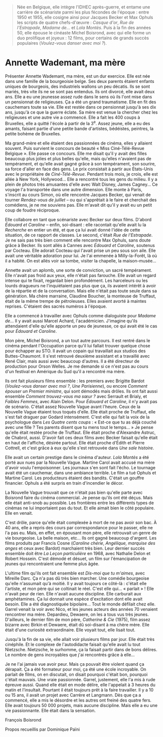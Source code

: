 > Née en Belgique, elle intègre l'IDHEC après-guerre, et entame une carrière de scénariste parmi les plus fécondes de l'époque : entre 1950 et 1955, elle cosigne ainsi pour Jacques Becker et Max Ophuls les scripts de quatre chefs-d'œuvre : _Casque d'or_, _Rue de l'Estrapade_, _Madame de..._ et _Lola Montès_. Puis à la fin des années 50, elle épouse le cinéaste Michel Boisrond, avec qui elle forme un duo prolifique et joyeux : 12 films, pour certains de grands succès populaires (_Voulez-vous danser avec moi ?_).

# Annette Wademant, ma mère

Présenter Annette Wademant, ma mère, est un dur exercice. Elle est née dans une famille de la bourgeoisie belge. Ses deux parents étaient enfants uniques de bourgeois, des industriels wallons un peu décatis. Ils se sont mariés, très vite ils ne se sont pas entendus. Ils ont divorcé, elle avait deux ans. Elle a eu une jeunesse assez rude dans le sens où ils l'ont mise dans un pensionnat de religieuses. Ça a été un grand traumatisme. Elle en fit des cauchemars toute sa vie. Elle est restée dans ce pensionnat jusqu'à ses dix ans, jusqu'à ce que la guerre éclate. Sa mère est venue la chercher chez les religieuses et une autre vie a commencé. Elle a fait les 400 coups à Bruxelles, elle a quitté l'école à partir de la 3<sup>e</sup>. Assez jeune, elle a eu des amants, faisant partie d'une petite bande d'artistes, bédéistes, peintres, la petite bohème de Bruxelles.

Ma grand-mère et elle étaient des passionnées de cinéma, elles y allaient souvent. Puis survient le concours de beauté « Miss Ciné-Télé-Revue Belgique ». Elle passe ce concours. Elle me disait qu'il y avait des filles beaucoup plus jolies et plus belles qu'elle, mais qu'elles n'avaient pas de tempérament, et qu'elle avait gagné grâce à son tempérament, son sourire, sa force d'aller en face des gens. Le prix consistait à partir aux États-Unis avec le propriétaire de _Ciné-Télé-Revue_. Pendant trois mois, je crois, elle est allée à New York, Hollywood... Elle a rencontré tous les gens du milieu. Il y a plein de photos très amusantes d'elle avec Walt Disney, James Cagney... Ce voyage l'a transportée dans une autre dimension. Elle monte à Paris, s'inscrit au cours Simon, où elle rencontre Jacques Becker, qui venait de tourner _Rendez-vous de juillet_ – ou qui s'apprêtait à le faire et cherchait des comédiens, je ne me souviens pas. Elle m'avait dit qu'il y avait eu un petit coup de foudre réciproque.

Elle collabore en tant que scénariste avec Becker sur deux films. D'abord _Édouard et Caroline_ – enfin, soi-disant : elle racontait qu'elle avait lu la _Recherche_ en entier un été, et que ça lui avait donné l'idée de cette situation, de ce rapport de classes. Le second, c'était _Rue de l'Estrapade_. Je ne sais pas très bien comment elle rencontre Max Ophuls, sans doute grâce à Becker. Ils sont allés à Cannes avec _Édouard et Caroline_, soutenus par Cocteau. Elle adorait Cocteau qui l'avait prise un peu sous son aile. Elle avait une véritable adoration pour lui. Je l'ai emmenée à Milly-la-Forêt, là où il a habité. On est allés voir sa tombe, visiter la chapelle, la maison-musée...

Annette avait un aplomb, une sorte de conviction, un sacré tempérament. Elle n'avait pas froid aux yeux, elle n'était pas farouche. Elle avait un regard intense qui te fixait, regardait bien profondément. Les harceleurs ou les lourds dragueurs ne l'inquiétaient pas plus que ça, ils avaient intérêt à avoir de la répartie et de la conversation. Mais elle n'était pas toute seule dans sa génération. Ma chère marraine, Claudine Boucher, la monteuse de Truffaut, était de la même trempe de pétroleuses. Elles avaient avorté à maintes reprises. C'étaient des sacrés numéros à l'époque.

Elle a commencé à travailler avec Ophuls comme dialoguiste pour _Madame de..._ Il y avait aussi Marcel Achard, l'académicien. J'imagine qu'ils attendaient d'elle qu'elle apporte un peu de jeunesse, ce qui avait été le cas pour _Édouard et Caroline_.

Mon père, Michel Boisrond, a un tout autre parcours. Il est rentré dans le cinéma pendant l'Occupation parce qu'il lui fallait trouver quelque chose pour échapper au STO. Il avait un copain qui travaillait aux studios des Buttes-Chaumont. Il s'est retrouvé deuxième assistant et a travaillé avec René Clair, mais aussi avec beaucoup d'autres. Il a été directeur de production pour Orson Welles. Je me demande si ce n'est pas au cours d'un festival en Amérique du Sud qu'il a rencontré ma mère.

Ils ont fait plusieurs films ensemble : les premiers avec Brigitte Bardot (_Voulez-vous danser avec moi ?_, _Une Parisienne_), ou encore _Comment épouser un Premier ministre_, qui sont démodés mais drôles. Ils ont fait aussi ensemble _Comment trouvez-vous ma sœur ?_ avec Serrault et Brialy, et _Faibles Femmes_, avec Alain Delon. Pour _Édouard et Caroline_, il n'y avait pas de scénario. C'était assez Nouvelle Vague avant l'heure. Ceux de la Nouvelle Vague étaient tous toqués d'elle. Elle était proche de Truffaut, elle s'est fait draguer par Godard intensément. C'est elle qui fait la voix de la psychologue dans _Les Quatre cents coups_ : « Est-ce que tu as déjà couché avec une fille ? Tes parents disent que tu mens tout le temps... » Je pense qu'elle était restée proche de Truffaut. Elle était proche d'Alexandre Astruc, de Chabrol, aussi. D'avoir fait ces deux films avec Becker faisait qu'elle était en haut de l'affiche, désirée partout. Elle était proche d'Édith et Pierre Cottrell, et c'est grâce à eux qu'elle s'est retrouvée dans _Une sale histoire_.

Elle avait un certain prestige dans le cinéma d'auteur. _Lola Montès_ a été porté aux nues par la Nouvelle Vague. Martine Carol avait accusé ma mère d'avoir voulu l'empoisonner. Les journaux s'en sont fait l'écho. Le tournage avait été un cauchemar, dans une ambiance terrible. Le film a tué Ophuls et Martine Carol. Les producteurs étaient des bandits. C'était un gouffre financier. Ophuls a été surpris en train d'incendier le décor.

La Nouvelle Vague trouvait que ce n'était pas bien qu'elle parte avec Boisrond faire du cinéma commercial. Je pense qu'ils ont été déçus. Mais elle était anti-snob au possible. Les frontières entre les différents types de cinémas ne lui importaient pas du tout. Et elle aimait bien le côté populaire. Elle en venait.

C'est drôle, parce qu'elle était complexée à mort de ne pas avoir son bac. À 40 ans, elle a repris des cours par correspondance pour le passer, elle ne l'a pas eu. Mais, en effet, en épousant mon père, elle retrouvait un genre de vie bourgeoise. La belle maison, etc... Ils ont gagné beaucoup d'argent. Les films produits par Francis Cosne (_Caroline chérie_, _Angélique, marquise des anges_ et ceux avec Bardot) marchaient très bien. Leur dernier succès ensemble doit être _La Leçon particulière_ en 1968, avec Nathalie Delon et Robert Hossein. C'est démodé et désuet, un film sur l'émancipation de jeunes qui rencontraient une femme plus âgée.

L'ultime film qu'ils ont fait ensemble est _Dis-moi que tu m'aimes_, avec Mireille Darc. Ça n'a pas dû très bien marcher. Une comédie bourgeoise qu'elle n'assumait qu'à moitié. Il y avait toujours ce côté-là : c'était elle l'artiste, et mon père qui se coltinait le réel. C'est elle qui... « parlait » ! Elle n'avait peur de rien. Elle n'avait aucune discipline. Elle carburait aux amphétamines. Ça lui donnait une espèce d'excitation dont elle avait besoin. Elle a été diagnostiquée bipolaire... Tout le monde défilait chez elle. Garrel venait la voir avec Nico, et les jeunes acteurs des années 70 venaient rencontrer ma mère. Depardieu, Dewaere, on les a tous vus très jeunes. D'ailleurs, le dernier film de mon père, _Catherine & Cie_ (1975), film assez bizarre avec Birkin et Dewaere, était dû soi-disant à ma chère mère. Elle était d'une curiosité extraordinaire. Elle voyait tout, elle lisait tout.

Jusqu'à la fin de sa vie, elle allait voir plusieurs films par jour. Elle était très cinéphile. Et le complexe de l'autodidacte faisait qu'elle avait lu tout Nietzsche. Nietzsche, le surhomme, ça la faisait partir dans de bons délires. Le nombre de gens incroyables que j'ai rencontrés grâce à elle...

Je ne l'ai jamais vue avoir peur. Mais ça pouvait être violent quand ça dérapait. Ça a été formateur pour moi, ça été une école incroyable. On parlait de films, on en discutait, on disait pourquoi c'était bon, pourquoi c'était mauvais. Une vraie passionnée. Garrel, justement, elle l'a mis à rude épreuve aussi. Quand elle était en mode délire, elle l'appelait à 3 heures du matin et l'insultait. Pourtant il était toujours prêt à la faire travailler. Il y a 10 ou 15 ans, il avait un projet avec Carrère et Langmann. Dès que ça a commencé, elle a mis le désordre et les autres ont freiné des quatre fers. Elle avait toujours 50 000 projets, mais aucune discipline. Mais elle a eu une vie passionnante. Elle était dans la sensation.

<div class="author">François Boisrond</div>

Propos recueillis par Dominique Païni
